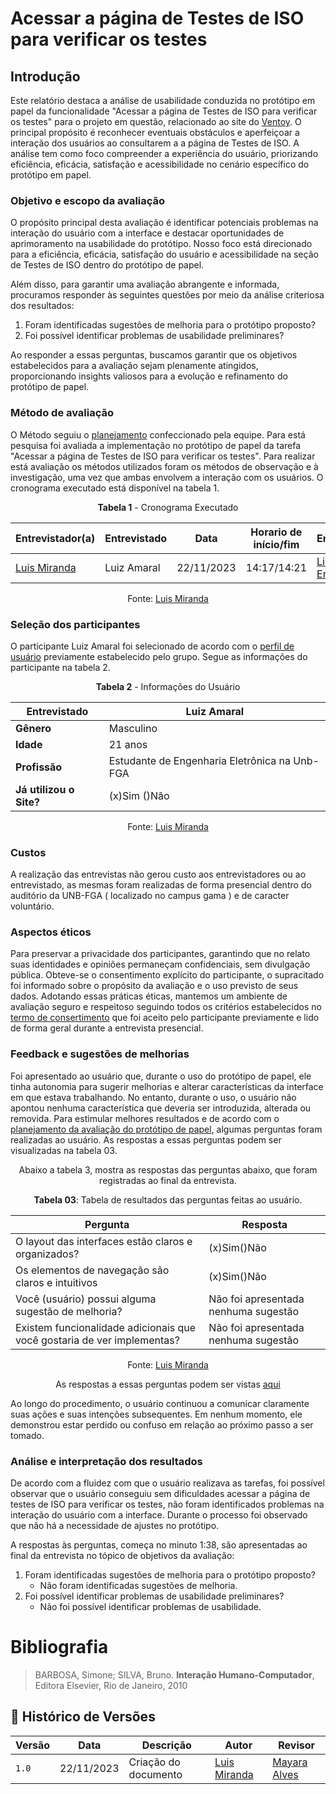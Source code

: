 # Acessar a página de Testes de ISO para verificar os testes

## Introdução
Este relatório destaca a análise de usabilidade conduzida no protótipo em papel da funcionalidade "Acessar a página de Testes de ISO para verificar os testes" para o projeto em questão, relacionado ao site do [Ventoy](https://www.ventoy.net/en/plugin.html). O principal propósito é reconhecer eventuais obstáculos e aperfeiçoar a interação dos usuários ao consultarem a a página de Testes de ISO. A análise tem como foco compreender a experiência do usuário, priorizando eficiência, eficácia, satisfação e acessibilidade no cenário específico do protótipo em papel.

### Objetivo e escopo da avaliação
O propósito principal desta avaliação é identificar potenciais problemas na interação do usuário com a interface e destacar oportunidades de aprimoramento na usabilidade do protótipo. Nosso foco está direcionado para a eficiência, eficácia, satisfação do usuário e acessibilidade na seção de Testes de ISO dentro do protótipo de papel.

Além disso, para garantir uma avaliação abrangente e informada, procuramos responder às seguintes questões por meio da análise criteriosa dos resultados:

1. Foram identificadas sugestões de melhoria para o protótipo proposto?
2. Foi possível identificar problemas de usabilidade preliminares?

Ao responder a essas perguntas, buscamos garantir que os objetivos estabelecidos para a avaliação sejam plenamente atingidos, proporcionando insights valiosos para a evolução e refinamento do protótipo de papel.

### Método de avaliação
O Método seguiu o [planejamento](./planejamento_relato.md) confeccionado pela equipe. Para está pesquisa foi avaliada a implementação no protótipo de papel da tarefa "Acessar a página de Testes de ISO para verificar os testes". Para realizar está avaliação os métodos utilizados foram os métodos de observação e à investigação, uma vez que ambas envolvem a interação com os usuários. O cronograma executado está disponível na tabela 1.

<center>

**Tabela 1** - Cronograma Executado

| **Entrevistador(a)** | **Entrevistado** | **Data** | **Horario de início/fim** | **Entrevista** |
| -------------------- | ---------------- | -------- | ------------------------- | -------------- |
| [Luis Miranda](https://github.com/LuisMiranda10) | Luiz Amaral | 22/11/2023 | 14:17/14:21 | [Link para Entrevista](https://youtu.be/NQdwb7WBXrY) |

Fonte: [Luis Miranda](https://github.com/LuisMiranda10)

</center>

### Seleção dos participantes
O participante Luiz Amaral foi selecionado de acordo com o [perfil de usuário](../../../elicitacao/PerfilUsuario.md) previamente estabelecido pelo grupo. Segue as informações do participante na tabela 2.

<center>

**Tabela 2** - Informações do Usuário

| **Entrevistado**        | Luiz Amaral |
| ----------------------- | ------------------------------------------------ |
| **Gênero**              | Masculino                                        |
| **Idade**               | 21 anos                                          |
| **Profissão**           | Estudante de Engenharia Eletrônica na Unb-FGA    |
| **Já utilizou o Site?** | (x)Sim ()Não                                     |

Fonte: [Luis Miranda](https://github.com/LuisMiranda10)

</center>

### Custos
A realização das entrevistas não gerou custo aos entrevistadores ou ao entrevistado, as mesmas foram realizadas de forma presencial dentro do auditório da UNB-FGA ( localizado no campus gama ) e de caracter voluntário.

### Aspectos éticos
Para preservar a privacidade dos participantes, garantindo que no relato suas identidades e opiniões permaneçam confidenciais, sem divulgação pública. Obteve-se o consentimento explícito do participante, o supracitado foi informado sobre o propósito da avaliação e o uso previsto de seus dados. Adotando essas práticas éticas, mantemos um ambiente de avaliação seguro e respeitoso seguindo todos os critérios estabelecidos no [termo de consertimento](../../../assets/termoConsertimentoPluginAss.pdf) que foi aceito pelo participante previamente e lido de forma geral durante a entrevista presencial.

### Feedback e sugestões de melhorias
Foi apresentado ao usuário que, durante o uso do protótipo de papel, ele tinha autonomia para sugerir melhorias e alterar características da interface em que estava trabalhando. No entanto, durante o uso, o usuário não apontou nenhuma característica que deveria ser introduzida, alterada ou removida. Para estimular melhores resultados e de acordo com o [planejamento da avaliação do protótipo de papel](./planejamento_avaliacao.md), algumas perguntas foram realizadas ao usuário. As respostas a essas perguntas podem ser visualizadas na tabela 03.

<center>

Abaixo a tabela 3, mostra as respostas das perguntas abaixo, que foram registradas ao final da entrevista.

**Tabela 03**: Tabela de resultados das perguntas feitas ao usuário.

| **Pergunta**                                                              | **Resposta**                         |
| ------------------------------------------------------------------------- | ------------------------------------ |
| O layout das interfaces estão claros e organizados?                       | (x)Sim()Não                          |
| Os elementos de navegação são claros e intuitivos                         | (x)Sim()Não                          |
| Você (usuário) possui alguma sugestão de melhoria?                        | Não foi apresentada nenhuma sugestão |
| Existem funcionalidade adicionais que  você gostaria de ver implementas?  | Não foi apresentada nenhuma sugestão |

Fonte: [Luis Miranda](https://github.com/LuisMiranda10)

As respostas a essas perguntas podem ser vistas [aqui](https://youtu.be/NQdwb7WBXrY)
</center>

Ao longo do procedimento, o usuário continuou a comunicar claramente suas ações e suas intenções subsequentes. Em nenhum momento, ele demonstrou estar perdido ou confuso em relação ao próximo passo a ser tomado.

### Análise e interpretação dos resultados
De acordo com a fluidez com que o usuário realizava as tarefas, foi possível observar que o usuário conseguiu sem dificuldades acessar a página de testes de ISO para verificar os testes, não foram identificados problemas na interação do usuário com a interface. Durante o processo foi observado que não há a necessidade de ajustes no protótipo.

A respostas às perguntas, começa no minuto 1:38, são apresentadas ao final da entrevista no tópico de objetivos da avaliação:

1. Foram identificadas sugestões de melhoria para o protótipo proposto?
     - Não foram identificadas sugestões de melhoria.
2. Foi possível identificar problemas de usabilidade preliminares?
    - Não foi possível identificar problemas de usabilidade.

# Bibliografia

> BARBOSA, Simone; SILVA, Bruno. **Interação Humano-Computador**, Editora Elsevier, Rio de Janeiro, 2010

## 📑 Histórico de Versões

| **Versão**   |   **Data**   | **Descrição** | **Autor** | **Revisor** |
|--------|---------|-----------|--------|---------|
|`1.0`| 22/11/2023 | Criação do documento | [Luis Miranda](https://github.com/LuisMiranda10)  | [Mayara Alves](https://github.com/Mayara-tech) |
